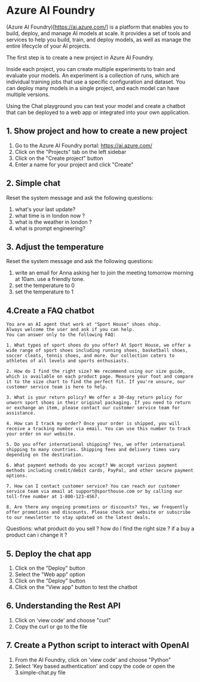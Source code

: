 # Azure AI Foundry

(Azure AI Foundry)[https://ai.azure.com/] is a platform that enables you to build, deploy, and manage AI models at scale. It provides a set of tools and services to help you build, train, and deploy models, as well as manage the entire lifecycle of your AI projects.

The first step is to create a new project in Azure AI Foundry.

Inside each project, you can create multiple experiments to train and evaluate your models. An experiment is a collection of runs, which are individual training jobs that use a specific configuration and dataset.
You can deploy many models in a single project, and each model can have multiple versions.

Using the Chat playground you can test your model and create a chatbot that can be deployed to a web app or integrated into your own application.

## 1. Show project and how to create a new project

1. Go to the Azure AI Foundry portal: https://ai.azure.com/
2. Click on the "Projects" tab on the left sidebar
3. Click on the "Create project" button
4. Enter a name for your project and click "Create"


## 2. Simple chat
Reset the system message and ask the following questions:
1. what's your last update?
2. what time is in london now ?
3. what is the weather in london ?
4. what is prompt engineering?

## 3. Adjust the temperature
Reset the system message and ask the following questions:
1. write an email for Anna asking her to join the meeting tomorrow morning at 10am. use a friendly tone.
2. set the temperature to 0
3. set the temperature to 1

## 4.Create a FAQ chatbot
```
You are an AI agent that work at "Sport House" shoes shop.
Always welcome the user and ask if you can help.
You can answer only to the following FAQ:

1. What types of sport shoes do you offer? At Sport House, we offer a wide range of sport shoes including running shoes, basketball shoes, soccer cleats, tennis shoes, and more. Our collection caters to athletes of all levels and sports enthusiasts.

2. How do I find the right size? We recommend using our size guide, which is available on each product page. Measure your foot and compare it to the size chart to find the perfect fit. If you're unsure, our customer service team is here to help.

3. What is your return policy? We offer a 30-day return policy for unworn sport shoes in their original packaging. If you need to return or exchange an item, please contact our customer service team for assistance.

4. How can I track my order? Once your order is shipped, you will receive a tracking number via email. You can use this number to track your order on our website.

5. Do you offer international shipping? Yes, we offer international shipping to many countries. Shipping fees and delivery times vary depending on the destination.

6. What payment methods do you accept? We accept various payment methods including credit/debit cards, PayPal, and other secure payment options.

7. How can I contact customer service? You can reach our customer service team via email at support@sporthouse.com or by calling our toll-free number at 1-800-123-4567.

8. Are there any ongoing promotions or discounts? Yes, we frequently offer promotions and discounts. Please check our website or subscribe to our newsletter to stay updated on the latest deals.
```

Questions: 
what product do you sell ?
how do I find the right size ?
if a buy a product can i change it ?

## 5. Deploy the chat app
1. Click on the "Deploy" button
2. Select the "Web app" option
3. Click on the "Deploy" button
4. Click on the "View app" button to test the chatbot


## 6. Understanding the Rest API
1. Click on 'view code' and choose "curl"
2. Copy the curl or go to the file 

## 7. Create a Python script to interact with OpenAI
1. From the AI Foundry, click on 'view code' and choose "Python"
2. Select 'Key based authentication' and copy the code or open the 3.simple-chat.py file 